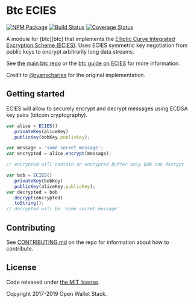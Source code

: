 Btc ECIES
======

[![NPM Package](https://img.shields.io/npm/v/@owstack/ecies.svg?style=flat-square)](https://www.npmjs.org/package/@owstack/ecies)
[![Build Status](https://img.shields.io/travis/owstack/ecies.svg?branch=master&style=flat-square)](https://travis-ci.org/owstack/ecies)
[![Coverage Status](https://img.shields.io/coveralls/owstack/ecies.svg?style=flat-square)](https://coveralls.io/r/owstack/ecies)

A module for [btc][btc] that implements the [Elliptic Curve Integrated Encryption Scheme (ECIES)][ECIES]. Uses ECIES symmetric key negotiation from public keys to encrypt arbitrarily long data streams.

See [the main btc repo](https://github.com/owstack/btc) or the [btc guide on ECIES](http://btc.io/guide/module/ecies/index.html) for more information.

Credit to [@ryanxcharles][ryan] for the original implementation.

## Getting started

ECIES will allow to securely encrypt and decrypt messages using ECDSA key pairs (bitcoin cryptography).

```javascript
var alice = ECIES()
  .privateKey(aliceKey)
  .publicKey(bobKey.publicKey);

var message = 'some secret message';
var encrypted = alice.encrypt(message);

// encrypted will contain an encrypted buffer only Bob can decrypt

var bob = ECIES()
  .privateKey(bobKey)
  .publicKey(aliceKey.publicKey);
var decrypted = bob
  .decrypt(encrypted)
  .toString();
// decrypted will be 'some secret message'
```

## Contributing

See [CONTRIBUTING.md](https://github.com/owstack/ecies/blob/master/CONTRIBUTING.md) on the repo for information about how to contribute.

## License

Code released under [the MIT license](https://github.com/owstack/ecies/blob/master/LICENSE).

Copyright 2017-2019 Open Wallet Stack.

[key-lib]: http://github.com/owstack/key-lib
[ECIES]: http://en.wikipedia.org/wiki/Integrated_Encryption_Scheme
[ryan]: http://github.com/ryanxcharles
